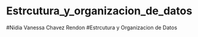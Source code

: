 # Estrcutura_y_organizacion_de_datos
#Nidia Vanessa Chavez Rendon
#Estrcutura y Organizacion de Datos
